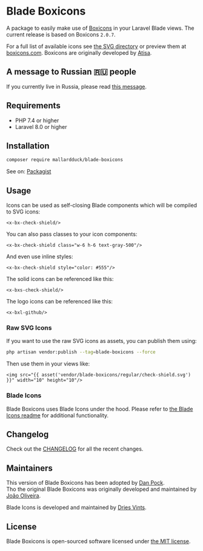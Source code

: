 # Blade Boxicons

A package to easily make use of [Boxicons](https://github.com/atisawd/boxicons) in your Laravel Blade views. The current release is based on Boxicons `2.0.7`.

For a full list of available icons see [the SVG directory](resources/svg) or preview them at [boxicons.com](https://boxicons.com/). Boxicons are originally developed by [Atisa](https://github.com/atisawd).

## A message to Russian 🇷🇺 people

If you currently live in Russia, please read [this message](./ToRussianPeople.md).

## Requirements

- PHP 7.4 or higher
- Laravel 8.0 or higher

## Installation

```bash
composer require mallardduck/blade-boxicons
```
See on: [Packagist](https://packagist.org/packages/mallardduck/blade-boxicons)

## Usage

Icons can be used as self-closing Blade components which will be compiled to SVG icons:

```blade
<x-bx-check-shield/>
```

You can also pass classes to your icon components:

```blade
<x-bx-check-shield class="w-6 h-6 text-gray-500"/>
```

And even use inline styles:

```blade
<x-bx-check-shield style="color: #555"/>
```

The solid icons can be referenced like this:

```blade
<x-bxs-check-shield/>
```

The logo icons can be referenced like this:

```blade
<x-bxl-github/>
```

### Raw SVG Icons

If you want to use the raw SVG icons as assets, you can publish them using:

```bash
php artisan vendor:publish --tag=blade-boxicons --force
```

Then use them in your views like:

```blade
<img src="{{ asset('vendor/blade-boxicons/regular/check-shield.svg') }}" width="10" height="10"/>
```

### Blade Icons

Blade Boxicons uses Blade Icons under the hood. Please refer to [the Blade Icons readme](https://github.com/blade-ui-kit/blade-icons) for additional functionality.

## Changelog

Check out the [CHANGELOG](CHANGELOG.md) for all the recent changes.

## Maintainers

This version of Blade Boxicons has been adopted by [Dan Pock](https://opendor.me/@mallardduck).  
Tho the original Blade Boxicons was originally developed and maintained by [João Oliveira](https://joliveira.pt).

Blade Icons is developed and maintained by [Dries Vints](https://driesvints.com).

## License

Blade Boxicons is open-sourced software licensed under [the MIT license](LICENSE.md).
